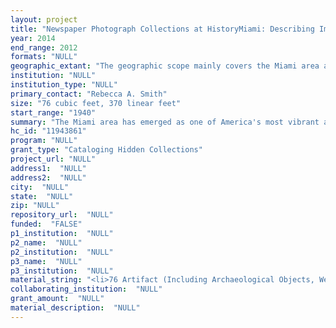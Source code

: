```yaml
--- 
layout: project 
title: "Newspaper Photograph Collections at HistoryMiami: Describing Images of a Multicultural Metropolis"
year: 2014
end_range: 2012
formats: "NULL"
geographic_extant: "The geographic scope mainly covers the Miami area and southeast Florida, with other parts of Florida, the Caribbean and the Americas also represented."
institution: "NULL"
institution_type: "NULL"
primary_contact: "Rebecca A. Smith"
size: "76 cubic feet, 370 linear feet"
start_range: "1940"
summary: "The Miami area has emerged as one of America's most vibrant and cosmopolitan multicultural cities. Newspaper photograph collections in HistoryMiami's archives visually document this growth, but only the photographic prints have been adequately described and are regularly used. The other, far more extensive media--negatives (most without corresponding prints), slides, transparencies, born-digital images, papers, records and artifacts--are overlooked by scholars, mainly for the lack of description. This three-year project will create finding aids for three large collections--the Miami News, the Miami Herald and Tim Chapman collections--totaling 370 linear feet and 76 cubic feet of photographs and related materials."
hc_id: "11943861"
program: "NULL"
grant_type: "Cataloging Hidden Collections"
project_url: "NULL"
address1:  "NULL"
address2:  "NULL"
city:  "NULL"
state:  "NULL"
zip: "NULL"
repository_url:  "NULL"
funded:  "FALSE"
p1_institution:  "NULL"
p2_name:  "NULL"
p2_institution:  "NULL"
p3_name:  "NULL"
p3_institution:  "NULL"
material_string: "<li>76 Artifact (Including Archaeological Objects, Weapons, Machinery, Instruments, Costumes, Textiles, Ceramics, Glass, Furniture, Etc.), Image, Manuscript, Maps</li>"
collaborating_institution:  "NULL"
grant_amount:  "NULL"
material_description:  "NULL"
---
```


